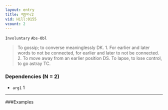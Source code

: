 ```yaml
---
layout: entry
title: འཁྱལ་√2
vid: Hill:0155
vcount: 2
---
```

`Involuntary` `Abs-Obl`
> To gossip; to converse meaninglessly DK\.
 1\.
 For earlier and later words to not be connected, for earlier and later to not be connected\.
 2\.
 To move away from an earlier position DS\.
 To lapse, to lose control, to go astray TC\.

### Dependencies (N = 2)
* `arg1` 1

---

###Examples



